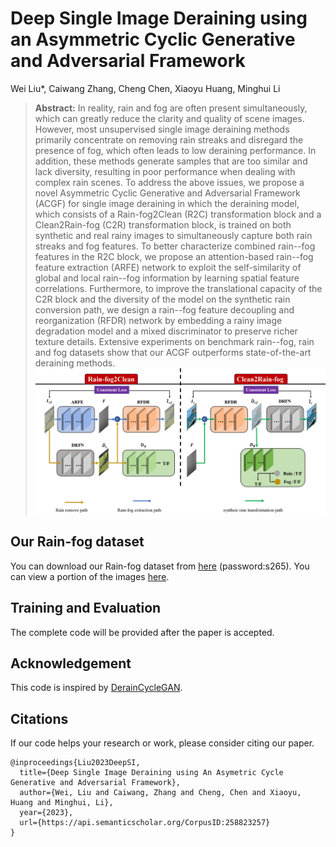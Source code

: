 # Deep Single Image Deraining using an Asymmetric Cyclic Generative and Adversarial Framework
Wei Liu*, Caiwang Zhang,  Cheng Chen, Xiaoyu Huang, Minghui Li

> **Abstract:** In reality, rain and fog are often present simultaneously, which can greatly reduce the clarity and quality of scene images.
However, most unsupervised single image deraining methods primarily concentrate on removing rain streaks and disregard the presence of fog, which often leads to low deraining performance.
In addition, these methods generate samples that are too similar and lack diversity, resulting in poor performance when dealing with complex rain scenes.
To address the above issues, we propose a novel Asymmetric Cyclic Generative and Adversarial Framework (ACGF) for single image deraining in which the deraining model, which consists of a Rain-fog2Clean (R2C) transformation block and a Clean2Rain-fog (C2R) transformation block, is trained on both synthetic and real rainy images to simultaneously capture both rain streaks and fog features.
To better characterize combined rain--fog features in the R2C block, we propose an attention-based rain--fog feature extraction (ARFE) network to exploit the self-similarity of global and local rain--fog information by learning spatial feature correlations.
Furthermore, to improve the translational capacity of the C2R block and the diversity of the model on the synthetic rain conversion path, we design a rain--fog feature decoupling and reorganization (RFDR) network by embedding a rainy image degradation model and a mixed discriminator to preserve richer texture details.
Extensive experiments on benchmark rain--fog, rain and fog datasets show that our ACGF outperforms state-of-the-art deraining methods.
![image](https://github.com/wangwangzhang9527/ACGF/blob/main/figures/architecture.png)

## Our Rain-fog dataset
You can download our Rain-fog dataset from [here](https://pan.baidu.com/s/18z2LJbpnq4Ab89JytFli3g) (password:s265).
You can view a portion of the images [here](https://github.com/wangwangzhang9527/ACGF/blob/main/figures/dataset).

## Training and Evaluation

The complete code will be provided after the paper is accepted.

## Acknowledgement
This code is inspired by [DerainCycleGAN](https://github.com/OaDsis/DerainCycleGAN).

## Citations
If our code helps your research or work, please consider citing our paper.
```
@inproceedings{Liu2023DeepSI,
  title={Deep Single Image Deraining using An Asymetric Cycle Generative and Adversarial Framework},
  author={Wei, Liu and Caiwang, Zhang and Cheng, Chen and Xiaoyu, Huang and Minghui, Li},
  year={2023},
  url={https://api.semanticscholar.org/CorpusID:258823257}
}
```

